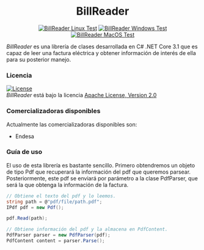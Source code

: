 <h1 align="center">
  BillReader
</h1>

<div align="center">
 
 [![BillReader Linux Test](https://github.com/octavio05/BillReader/actions/workflows/testLinux.yml/badge.svg)](https://github.com/octavio05/BillReader/actions/workflows/testLinux.yml)
[![BillReader Windows Test](https://github.com/octavio05/BillReader/actions/workflows/testWindows.yml/badge.svg)](https://github.com/octavio05/BillReader/actions/workflows/testWindows.yml)
[![BillReader MacOS Test](https://github.com/octavio05/BillReader/actions/workflows/testMacOS.yml/badge.svg)](https://github.com/octavio05/BillReader/actions/workflows/testMacOS.yml)
 
 </div>
            
<i>BillReader</i> es una librería de clases desarrollada en C# .NET Core 3.1 que es capaz de leer una factura eléctrica y obtener información de interés de ella para su posterior manejo.

### Licencia
[![License](https://img.shields.io/badge/License-Apache%202.0-blue.svg)](https://opensource.org/licenses/Apache-2.0)
<br />
<i>BillReader</i> está bajo la licencia [Apache License, Version 2.0](https://opensource.org/licenses/Apache-2.0) 

### Comercializadoras disponibles
Actualmente las comercializadoras disponibles son:

- Endesa

### Guía de uso
El uso de esta librería es bastante sencillo. Primero obtendremos un objeto de tipo Pdf que recuperará la información del pdf que queremos parsear. Posteriormente, este pdf se enviará por parámetro a la clase PdfParser, que será la que obtenga la información de la factura.

```c#
// Obtiene el texto del pdf y lo leemos.
string path = @"pdf/file/path.pdf";
IPdf pdf = new Pdf();

pdf.Read(path);

// Obtiene información del pdf y la almacena en PdfContent.
PdfParser parser = new PdfParser(pdf);
PdfContent content = parser.Parse();
``` 
